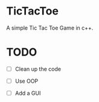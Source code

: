 # TicTacToe
 A simple Tic Tac Toe Game in c++.
 

 
# TODO
 - [ ] Clean up the code 
 - [ ] Use OOP
 - [ ] Add a GUI
  



